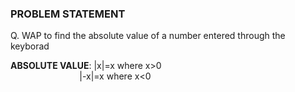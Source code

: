 ### PROBLEM STATEMENT
Q. WAP to find the absolute value of a number entered through the keyborad

**ABSOLUTE VALUE**: |x|=x     where x>0 
                <br>&nbsp;&nbsp;&nbsp;&nbsp;&nbsp;&nbsp;&nbsp;&nbsp;&nbsp;&nbsp;&nbsp;&nbsp;&nbsp;&nbsp;&nbsp;&nbsp;&nbsp;&nbsp;&nbsp;&nbsp;&nbsp;&nbsp;&nbsp;&nbsp;&nbsp;&nbsp;&nbsp;&nbsp;|-x|=x    where x<0
